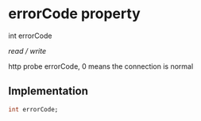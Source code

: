 


# errorCode property







int errorCode
  
_<span class="feature">read / write</span>_



<p>http probe errorCode, 0 means the connection is normal</p>



## Implementation

```dart
int errorCode;
```







